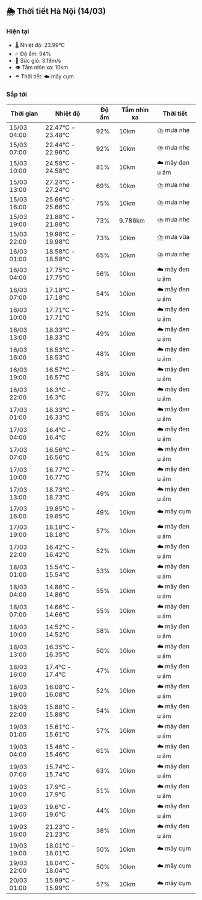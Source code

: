 ## 🌦️ Thời tiết Hà Nội (14/03)

### Hiện tại

- 🌡️ Nhiệt độ: 23.99℃
- 💦 Độ ẩm: 94%
- 💨 Sức gió: 3.19m/s
- 👁️ Tầm nhìn xa: 10km
- ☂️ Thời tiết: ☁️ mây cụm

### Sắp tới

| Thời gian | Nhiệt độ | Độ ẩm | Tầm nhìn xa | Thời tiết |
| --- | --- | --- | --- | --- |
| 15/03 04:00 | 22.47℃ - 23.48℃ | 92% | 10km | ⛈️ mưa nhẹ |
| 15/03 07:00 | 22.44℃ - 22.96℃ | 92% | 10km | ⛈️ mưa nhẹ |
| 15/03 10:00 | 24.58℃ - 24.58℃ | 81% | 10km | ☁️ mây đen u ám |
| 15/03 13:00 | 27.24℃ - 27.24℃ | 69% | 10km | ⛈️ mưa nhẹ |
| 15/03 16:00 | 25.66℃ - 25.66℃ | 75% | 10km | ⛈️ mưa nhẹ |
| 15/03 19:00 | 21.88℃ - 21.88℃ | 73% | 9.786km | ⛈️ mưa nhẹ |
| 15/03 22:00 | 19.98℃ - 19.98℃ | 73% | 10km | ⛈️ mưa vừa |
| 16/03 01:00 | 18.58℃ - 18.58℃ | 65% | 10km | ⛈️ mưa nhẹ |
| 16/03 04:00 | 17.75℃ - 17.75℃ | 56% | 10km | ☁️ mây đen u ám |
| 16/03 07:00 | 17.18℃ - 17.18℃ | 54% | 10km | ☁️ mây đen u ám |
| 16/03 10:00 | 17.71℃ - 17.71℃ | 52% | 10km | ☁️ mây đen u ám |
| 16/03 13:00 | 18.33℃ - 18.33℃ | 49% | 10km | ☁️ mây đen u ám |
| 16/03 16:00 | 18.53℃ - 18.53℃ | 48% | 10km | ☁️ mây đen u ám |
| 16/03 19:00 | 16.57℃ - 16.57℃ | 58% | 10km | ☁️ mây đen u ám |
| 16/03 22:00 | 16.3℃ - 16.3℃ | 67% | 10km | ☁️ mây đen u ám |
| 17/03 01:00 | 16.33℃ - 16.33℃ | 65% | 10km | ☁️ mây đen u ám |
| 17/03 04:00 | 16.4℃ - 16.4℃ | 62% | 10km | ☁️ mây đen u ám |
| 17/03 07:00 | 16.56℃ - 16.56℃ | 61% | 10km | ☁️ mây đen u ám |
| 17/03 10:00 | 16.77℃ - 16.77℃ | 57% | 10km | ☁️ mây đen u ám |
| 17/03 13:00 | 18.73℃ - 18.73℃ | 49% | 10km | ☁️ mây đen u ám |
| 17/03 16:00 | 19.85℃ - 19.85℃ | 49% | 10km | ☁️ mây cụm |
| 17/03 19:00 | 18.18℃ - 18.18℃ | 57% | 10km | ☁️ mây đen u ám |
| 17/03 22:00 | 16.42℃ - 16.42℃ | 52% | 10km | ☁️ mây đen u ám |
| 18/03 01:00 | 15.54℃ - 15.54℃ | 53% | 10km | ☁️ mây đen u ám |
| 18/03 04:00 | 14.86℃ - 14.86℃ | 55% | 10km | ☁️ mây đen u ám |
| 18/03 07:00 | 14.66℃ - 14.66℃ | 55% | 10km | ☁️ mây đen u ám |
| 18/03 10:00 | 14.52℃ - 14.52℃ | 58% | 10km | ☁️ mây đen u ám |
| 18/03 13:00 | 16.35℃ - 16.35℃ | 50% | 10km | ☁️ mây đen u ám |
| 18/03 16:00 | 17.4℃ - 17.4℃ | 47% | 10km | ☁️ mây đen u ám |
| 18/03 19:00 | 16.08℃ - 16.08℃ | 52% | 10km | ☁️ mây đen u ám |
| 18/03 22:00 | 15.88℃ - 15.88℃ | 54% | 10km | ☁️ mây đen u ám |
| 19/03 01:00 | 15.61℃ - 15.61℃ | 57% | 10km | ☁️ mây đen u ám |
| 19/03 04:00 | 15.46℃ - 15.46℃ | 61% | 10km | ☁️ mây đen u ám |
| 19/03 07:00 | 15.74℃ - 15.74℃ | 63% | 10km | ☁️ mây đen u ám |
| 19/03 10:00 | 17.9℃ - 17.9℃ | 51% | 10km | ☁️ mây đen u ám |
| 19/03 13:00 | 19.6℃ - 19.6℃ | 44% | 10km | ☁️ mây đen u ám |
| 19/03 16:00 | 21.23℃ - 21.23℃ | 38% | 10km | ☁️ mây đen u ám |
| 19/03 19:00 | 18.01℃ - 18.01℃ | 50% | 10km | ☁️ mây cụm |
| 19/03 22:00 | 18.04℃ - 18.04℃ | 50% | 10km | ☁️ mây cụm |
| 20/03 01:00 | 15.99℃ - 15.99℃ | 57% | 10km | ☁️ mây cụm |
